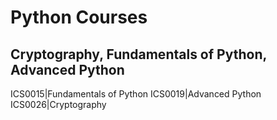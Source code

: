 # Python Courses
## Cryptography, Fundamentals of Python, Advanced Python

ICS0015|Fundamentals of Python
ICS0019|Advanced Python
ICS0026|Cryptography
